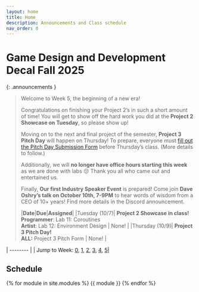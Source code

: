 ```yaml
---
layout: home
title: Home
description: Announcements and Class schedule
nav_order: 0
---
```


# Game Design and Development Decal Fall 2025

{: .announcements }   
> Welcome to Week 5, the beginning of a new era!
>
> Congratulations on finishing your Project 2’s in such a short amount of time! You will get to show off the hard work you did at the **Project 2 Showcase on Tuesday**, so please show up! 
>
> Moving on to the next and final project of the semester, **Project 3 Pitch Day** will happen on Thursday! To prepare, everyone must [fill out the Pitch Day Submission Form](https://tinyurl.com/f25pitch) before Thursday’s class. (More details to follow.)
>
> Additionally, we will **no longer have office hours starting this week** as we are done with labs 😔 Thank you all who came out and entertained us.
>
> Finally, **Our first Industry Speaker Event** is prepared! Come join **Dave Oshry’s talk on October 10th, 7-9PM** to hear words of wisdom from a CEO of 10+ years! Find more details in the Discord announcement.
>
> |**Date**|**Due**|**Assigned**|
> |Tuesday (10/7)| **Project 2 Showcase in class!** <br> **Programmer**: Lab 11: Coroutines <br> **Artist**: Lab 12: Environment Design | None! |
> |Thursday (10/9)| **Project 3 Pitch Day!** <br> **ALL:** Project 3 Pitch Form | None! |
> 
>


| -------- |
| Jump to Week: [0](#week-0), [1](#week-1), [2](#week-2), [3](#week-3), [4](#week-4), [5](#week-5)|

<!-- , [1](#week-1), [2](#week-2), [3](#week-3), [4](#week-4), [5](#week-5), [6](#week-6), [7](#week-7), [8](#week-8), [9](#week-9), [10](#week-10), [11](#week-11), [12](#week-12), [13](#week-13),[14](#week-14) -->

## Schedule

{% for module in site.modules %}
{{ module }}
{% endfor %}

[Lab 0: Setup Unity]: ./pages/labs/lab0/lab0
[Lab 1]: ./pages/labs/lab1/lab1
[Lab 2]: ./pages/labs/lab2/lab2
[Lab 3]: ./pages/labs/lab3/lab3
[Lab 4]: ./pages/labs/lab4/lab4
[Lab 5]: ./pages/labs/lab5/lab5
[Lab 6]: ./pages/labs/lab6/lab6
[Lab 7]: ./pages/labs/lab7/lab7
[Lab 8]: ./pages/labs/lab8/lab8
[Lab 9]: ./pages/labs/lab9/lab9
[Lab 10]: ./pages/labs/lab10/lab10
[Lab 11]: ./pages/labs/lab11/lab11
[Lab 12]: ./pages/labs/lab12/lab12
[Lab 13]: ./pages/labs/lab13/lab13
[Lab 14]: ./pages/labs/lab14/lab14
[Lab 15]: ./pages/labs/lab15/lab15
[Lab 16]: ./pages/labs/lab16/lab16
[Lab 17]: ./pages/labs/lab17/lab17
[Project 1]: ./pages/projects/Projects
[Project 2]: ./pages/projects/project2/project2
[Project 3]: ./pages/projects/project3/project3

[form]: https://forms.gle/WrDUcRKpRqHvDXwA7

[Apply]: https://tinyurl.com/fa25gddapp

[Click here for infosession slides!]: https://docs.google.com/presentation/d/1LADC9Byt52I4q0NpYCA9_YU4Q4a-XVkh1xN95CsGlIo/edit?usp=sharing


